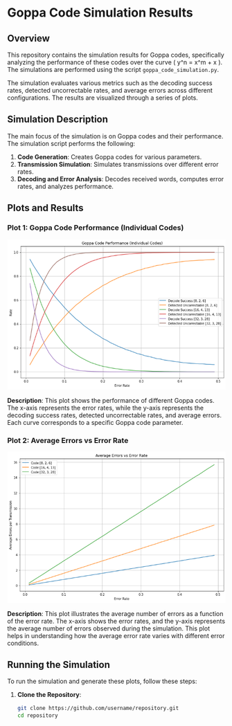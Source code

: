 # Goppa Code Simulation Results

## Overview

This repository contains the simulation results for Goppa codes, specifically analyzing the performance of these codes over the curve \( y^n = x^m + x \). The simulations are performed using the script `goppa_code_simulation.py`. 

The simulation evaluates various metrics such as the decoding success rates, detected uncorrectable rates, and average errors across different configurations. The results are visualized through a series of plots.

## Simulation Description

The main focus of the simulation is on Goppa codes and their performance. The simulation script performs the following:

1. **Code Generation**: Creates Goppa codes for various parameters.
2. **Transmission Simulation**: Simulates transmissions over different error rates.
3. **Decoding and Error Analysis**: Decodes received words, computes error rates, and analyzes performance.

## Plots and Results

### Plot 1: Goppa Code Performance (Individual Codes)

![Goppa Code Performance](https://github.com/vahidnorozi8/goppa-code-implementation/blob/main/Results/goppa_code_performance.png)

**Description**: This plot shows the performance of different Goppa codes. The x-axis represents the error rates, while the y-axis represents the decoding success rates, detected uncorrectable rates, and average errors. Each curve corresponds to a specific Goppa code parameter.

### Plot 2: Average Errors vs Error Rate

![Average Errors vs Error Rate](https://github.com/vahidnorozi8/goppa-code-implementation/blob/main/Results/average_errors.png)

**Description**: This plot illustrates the average number of errors as a function of the error rate. The x-axis shows the error rates, and the y-axis represents the average number of errors observed during the simulation. This plot helps in understanding how the average error rate varies with different error conditions.

## Running the Simulation

To run the simulation and generate these plots, follow these steps:

1. **Clone the Repository**:
   ```sh
   git clone https://github.com/username/repository.git
   cd repository
